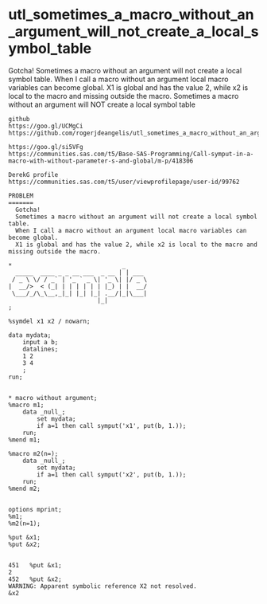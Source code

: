 # utl_sometimes_a_macro_without_an_argument_will_not_create_a_local_symbol_table
Gotcha!   Sometimes a macro without an argument will not create a local symbol table.   When I call a macro without an argument local macro variables can become global.   X1 is global and has the value 2, while x2 is local to the macro and missing outside the macro.
    Sometimes a macro without an argument will NOT create a local symbol table

    github
    https://goo.gl/UCMgCi
    https://github.com/rogerjdeangelis/utl_sometimes_a_macro_without_an_argument_will_not_create_a_local_symbol_table

    https://goo.gl/si5VFg
    https://communities.sas.com/t5/Base-SAS-Programming/Call-symput-in-a-macro-with-without-parameter-s-and-global/m-p/418306

    DerekG profile
    https://communities.sas.com/t5/user/viewprofilepage/user-id/99762

    PROBLEM
    =======
      Gotcha!
      Sometimes a macro without an argument will not create a local symbol table.
      When I call a macro without an argument local macro variables can become global.
      X1 is global and has the value 2, while x2 is local to the macro and missing outside the macro.

    *                               _
      _____  ____ _ _ __ ___  _ __ | | ___
     / _ \ \/ / _` | '_ ` _ \| '_ \| |/ _ \
    |  __/>  < (_| | | | | | | |_) | |  __/
     \___/_/\_\__,_|_| |_| |_| .__/|_|\___|
                             |_|
    ;

    %symdel x1 x2 / nowarn;

    data mydata;
        input a b;
        datalines;
        1 2
        3 4
        ;
    run;


    * macro without argument;
    %macro m1;
        data _null_;
            set mydata;
            if a=1 then call symput('x1', put(b, 1.));
        run;
    %mend m1;

    %macro m2(n=);
        data _null_;
            set mydata;
            if a=1 then call symput('x2', put(b, 1.));
        run;
    %mend m2;


    options mprint;
    %m1;
    %m2(n=1);

    %put &x1;
    %put &x2;


    451   %put &x1;
    2
    452   %put &x2;
    WARNING: Apparent symbolic reference X2 not resolved.
    &x2


